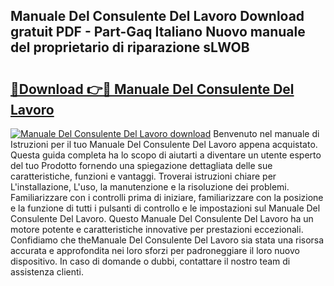 ## Manuale Del Consulente Del Lavoro Download gratuit PDF - Part-Gaq Italiano Nuovo manuale del proprietario di riparazione sLWOB

# <h2><a href="http://dfc4dx.blite.top/?on=Manuale+Del+Consulente+Del+Lavoro">🔗Download 👉🔴 Manuale Del Consulente Del Lavoro</a></h2>

[![Manuale Del Consulente Del Lavoro download](https://i.imgur.com/lujVjoI.png)](http://dfc4dx.blite.top/?on=Manuale+Del+Consulente+Del+Lavoro)
Benvenuto nel manuale di Istruzioni per il tuo Manuale Del Consulente Del Lavoro appena acquistato. Questa guida completa ha lo scopo di aiutarti a diventare un utente esperto del tuo Prodotto fornendo una spiegazione dettagliata delle sue caratteristiche, funzioni e vantaggi. Troverai istruzioni chiare per L'installazione, L'uso, la manutenzione e la risoluzione dei problemi. Familiarizzare con i controlli prima di iniziare, familiarizzare con la posizione e la funzione di tutti i pulsanti di controllo e le impostazioni sul Manuale Del Consulente Del Lavoro. Questo Manuale Del Consulente Del Lavoro ha un motore potente e caratteristiche innovative per prestazioni eccezionali. Confidiamo che theManuale Del Consulente Del Lavoro sia stata una risorsa accurata e approfondita nei loro sforzi per padroneggiare il loro nuovo dispositivo. In caso di domande o dubbi, contattare il nostro team di assistenza clienti.
